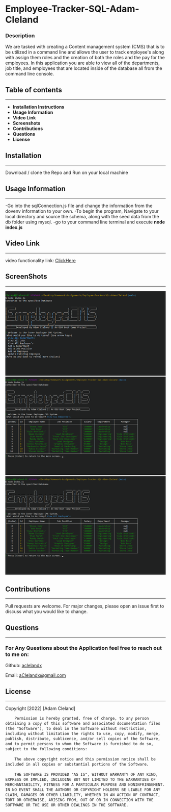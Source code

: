 # Employee-Tracker-SQL-Adam-Cleland

### Description

We are tasked with creating a Content management system (CMS) that is to be utilized in a command line and allows the user to track employee's along with assign them roles and the creation of both the roles and the pay for the employees. In this application you are able to view all of the departments, job title, and employees that are located inside of the database all from the command line console.

## Table of contents

---

- **Installation Instructions**
- **Usage Information**
- **Video Link**
- **Screenshots**
- **Contributions**
- **Questions**
- **License**

## Installation

---

Download / clone the Repo and Run on your local machine

## Usage Information

---

-Go into the sqlConnection.js file and change the information from the dovenv information to your own.
-To begin the program, Navigate to your local directory and source the schema, along with the seed data from the db folder using mysql.
-go to your command line terminal and execute **node index.js**

## Video Link

---

video functionality link: [ClickHere](https://drive.google.com/file/d/1E3o9oRksRp4HfV9M8PfVlevLQgNe6olE/view)

## ScreenShots

---

<img src="./screenShots/sc-1.png" alt="First screenshot showing the functionality of the application.">

<img src="./screenShots/sc-2.png" alt="Second screenshot showing the functionality of the application.">

<img src="./screenShots/sc-2.png" alt="third screenshot showing the functionality of the application.">

## Contributions

---

Pull requests are welcome. For major changes, please open an issue first to discuss what you would like to change.

## Questions

---

### For Any Questions about the Application feel free to reach out to me on:

Github: [aclelandx](https://github.com/aclelandx)

Email: <aClelandx@gmail.com>

## License

---

Copyright [2022] [Adam Cleland]

        Permission is hereby granted, free of charge, to any person obtaining a copy of this software and associated documentation files (the "Software"), to deal in the Software without restriction, including without limitation the rights to use, copy, modify, merge, publish, distribute, sublicense, and/or sell copies of the Software, and to permit persons to whom the Software is furnished to do so, subject to the following conditions:

        The above copyright notice and this permission notice shall be included in all copies or substantial portions of the Software.

        THE SOFTWARE IS PROVIDED "AS IS", WITHOUT WARRANTY OF ANY KIND, EXPRESS OR IMPLIED, INCLUDING BUT NOT LIMITED TO THE WARRANTIES OF MERCHANTABILITY, FITNESS FOR A PARTICULAR PURPOSE AND NONINFRINGEMENT. IN NO EVENT SHALL THE AUTHORS OR COPYRIGHT HOLDERS BE LIABLE FOR ANY CLAIM, DAMAGES OR OTHER LIABILITY, WHETHER IN AN ACTION OF CONTRACT, TORT OR OTHERWISE, ARISING FROM, OUT OF OR IN CONNECTION WITH THE SOFTWARE OR THE USE OR OTHER DEALINGS IN THE SOFTWARE.

